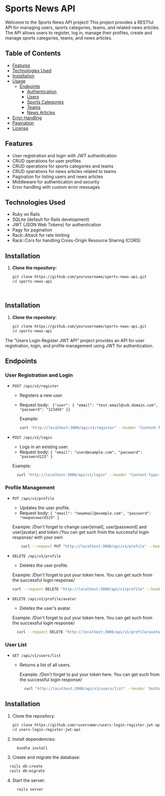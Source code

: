 # Sports News API

Welcome to the Sports News API project! This project provides a RESTful API for managing users, sports categories, teams, and related news articles. The API allows users to register, log in, manage their profiles, create and manage sports categories, teams, and news articles.

## Table of Contents

- [Features](#features)
- [Technologies Used](#technologies-used)
- [Installation](#installation)
- [Usage](#usage)
  - [Endpoints](#endpoints)
    - [Authentication](#authentication)
    - [Users](#users)
    - [Sports Categories](#sports-categories)
    - [Teams](#teams)
    - [News Articles](#news-articles)
- [Error Handling](#error-handling)
- [Pagination](#pagination)
- [License](#license)

## Features

- User registration and login with JWT authentication
- CRUD operations for user profiles
- CRUD operations for sports categories and teams
- CRUD operations for news articles related to teams
- Pagination for listing users and news articles
- Middleware for authentication and security
- Error handling with custom error messages

## Technologies Used

- Ruby on Rails
- SQLite (default for Rails development)
- JWT (JSON Web Tokens) for authentication
- Pagy for pagination
- Rack::Attack for rate limiting
- Rack::Cors for handling Cross-Origin Resource Sharing (CORS)

## Installation

1. **Clone the repository:**

   ```bash
   git clone https://github.com/yourusername/sports-news-api.git
   cd sports-news-api




## Installation

1. **Clone the repository:**

   ```bash
   git clone https://github.com/yourusername/sports-news-api.git
   cd sports-news-api


The "Users Login Register JWT API" project provides an API for user registration, login, and profile management using JWT for authentication.

## Endpoints

### User Registration and Login

- `POST /api/v1/register`
  - Registers a new user.
  - Request body: ` {"user": {
        "email": "test.email@sub.domain.com",
        "password": "123456"
    }}`

    Example:
    ```sh
    curl "http://localhost:3000/api/v1/register" --header "Content-Type: application/json" --data-raw "{\"user\": {\"email\": \"test.email@sub.domain.com\", \"password\": \"123456\"}}"
    ```

- `POST /api/v1/login`
  - Logs in an existing user.
  - Request body: `{ "email": "user@example.com", "password": "password123" }`

  Example: 
  ```sh
    curl "http://localhost:3000/api/v1/login" --header "Content-Type: application/json" --data-raw "{\"email\": \"test.email@sub.domain.com\", \"password\": \"123456\"}"
  ```

### Profile Management

- `PUT /api/v1/profile`
  - Updates the user profile.
  - Request body: `{ "email": "newemail@example.com", "password": "newpassword123" }`

  Example: /Don't forget to change user[email], user[password] and user[avatar] and token /You can get such from the successful login response/ with your own
  ```sh
      curl --request PUT "http://localhost:3000/api/v1/profile" --header "Authorization: Bearer YOUR_TOKEN" --form "user[email]=test1@abv.bg" --form "user[password]=123456" --form     "user[avatar]=@\"C:/Users/User/Pictures/MTEDOsdYQt63V6sym9dErg.webp\""
  ``` 

- `DELETE /api/v1/profile`
  - Deletes the user profile.
 
  Example: /Don't forget to put your token here. You can get such from the successful login response/
  ```sh
  curl --request DELETE "http://localhost:3000/api/v1/profile" --header "Authorization: Bearer YOUR_TOKEN"
  ```

- `DELETE /api/v1/profile/avatar`
  - Deletes the user's avatar.
 
  Example: /Don't forget to put your token here. You can get such from the successful login response/
  ```sh
    curl --request DELETE "http://localhost:3000/api/v1/profile/avatar" --header "Authorization: Bearer YOUR_TOKEN"
  ```

### User List

- `GET /api/v1/users/list`
  - Returns a list of all users.

    Example: /Don't forget to put your token here. You can get such from the successful login response/
    ```sh
      curl "http://localhost:3000/api/v1/users/list" --header "Authorization: Bearer YOUR_TOKEN"
    ```

## Installation

1. Clone the repository:
   ```sh
   git clone https://github.com/<username>/users-login-register-jwt-api.git
   cd users-login-register-jwt-api

2. Install dependencies:
   ```sh
     bundle install
   ```

3. Create and migrate the database:
  ```sh
    rails db:create
    rails db:migrate
  ```

4. Start the server:
   ```sh
     rails server
    ```

